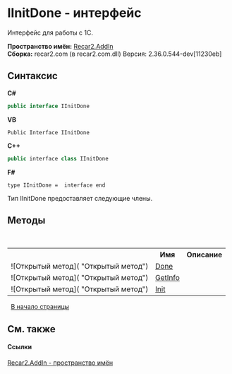 # IInitDone - интерфейс
 

Интерфейс для работы с 1С.

**Пространство имён:**&nbsp;<a href="96a2666c-3296-a881-fb0f-9d8f97e17c76">Recar2.AddIn</a><br />**Сборка:**&nbsp;recar2.com (в recar2.com.dll) Версия: 2.36.0.544-dev[11230eb]

## Синтаксис

**C#**<br />
``` C#
public interface IInitDone
```

**VB**<br />
``` VB
Public Interface IInitDone
```

**C++**<br />
``` C++
public interface class IInitDone
```

**F#**<br />
``` F#
type IInitDone =  interface end
```

Тип IInitDone предоставляет следующие члены.


## Методы
&nbsp;<table><tr><th></th><th>Имя</th><th>Описание</th></tr><tr><td>![Открытый метод]( "Открытый метод")</td><td><a href="c3a2f123-5e53-712d-f7bd-3314f4b191c5">Done</a></td><td /></tr><tr><td>![Открытый метод]( "Открытый метод")</td><td><a href="e6325a88-4479-5077-1315-b6f2f1423f4a">GetInfo</a></td><td /></tr><tr><td>![Открытый метод]( "Открытый метод")</td><td><a href="f90163d0-ab26-a4f0-2937-6b74a731856e">Init</a></td><td /></tr></table>&nbsp;
<a href="#iinitdone---интерфейс">В начало страницы</a>

## См. также


#### Ссылки
<a href="96a2666c-3296-a881-fb0f-9d8f97e17c76">Recar2.AddIn - пространство имён</a><br />